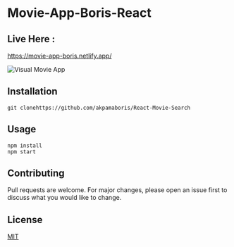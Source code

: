 # Movie-App-Boris-React

## Live Here :

https://movie-app-boris.netlify.app/


![Visual Movie App](https://media.giphy.com/media/3h8T2iNOQ2cnhVAzrP/giphy.gif)


## Installation


```
git clonehttps://github.com/akpamaboris/React-Movie-Search
```

## Usage

```
npm install
npm start
```

## Contributing
Pull requests are welcome. For major changes, please open an issue first to discuss what you would like to change.


## License
[MIT](https://choosealicense.com/licenses/mit/)
